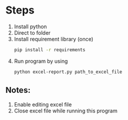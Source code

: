 # Steps

1. Install python
2. Direct to folder
3. Install requirement library (once)
   ``` bash
   pip install -r requirements
   ```
4. Run program by using
   ``` bash
   python excel-report.py path_to_excel_file
   ```

## Notes:
1. Enable editing excel file
2. Close excel file while running this program